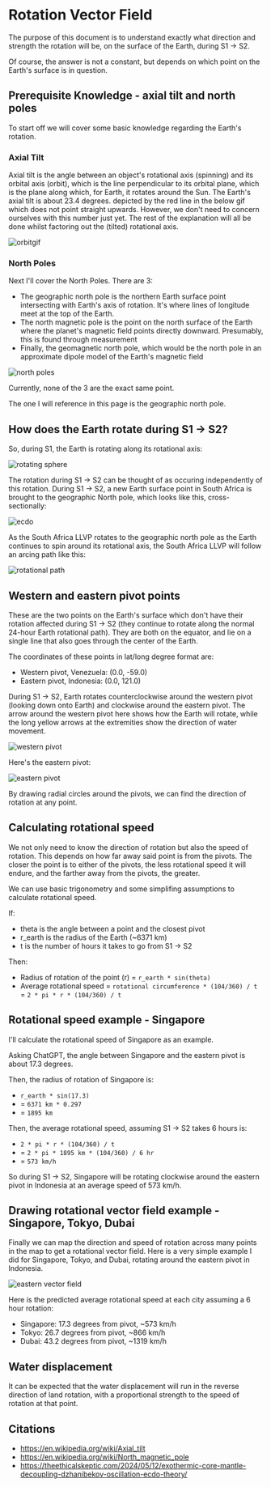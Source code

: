 # Rotation Vector Field

The purpose of this document is to understand exactly what direction and strength the rotation will be, on the surface of the Earth, during S1 -> S2.

Of course, the answer is not a constant, but depends on which point on the Earth's surface is in question.

## Prerequisite Knowledge - axial tilt and north poles

To start off we will cover some basic knowledge regarding the Earth's rotation.

### Axial Tilt

Axial tilt is the angle between an object's rotational axis (spinning) and its orbital axis (orbit), which is the line perpendicular to its orbital plane, which is the plane along which, for Earth, it rotates around the Sun. The Earth's axial tilt is about 23.4 degrees. depicted by the red line in the below gif which does not point straight upwards. However, we don't need to concern ourselves with this number just yet. The rest of the explanation will all be done whilst factoring out the (tilted) rotational axis.

![orbitgif](img/earth-orbit.gif)

### North Poles

Next I'll cover the North Poles. There are 3:
- The geographic north pole is the northern Earth surface point intersecting with Earth's axis of rotation. It's where lines of longitude meet at the top of the Earth.
- The north magnetic pole is the point on the north surface of the Earth where the planet's magnetic field points directly downward. Presumably, this is found through measurement
- Finally, the geomagnetic north pole, which would be the north pole in an approximate dipole model of the Earth's magnetic field

![north poles](img/north-poles.png "north poles")

Currently, none of the 3 are the exact same point.

The one I will reference in this page is the geographic north pole.

## How does the Earth rotate during S1 -> S2?

So, during S1, the Earth is rotating along its rotational axis:

![rotating sphere](img/rotation.gif)

The rotation during S1 -> S2 can be thought of as occuring independently of this rotation. During S1 -> S2, a new Earth surface point in South Africa is brought to the geographic North pole, which looks like this, cross-sectionally:

![ecdo](img/ecdo-rotation.webp "ecdo")

As the South Africa LLVP rotates to the geographic north pole as the Earth continues to spin around its rotational axis, the South Africa LLVP will follow an arcing path like this:

![rotational path](img/new-north-pole-path.png "north pole rotation path")

## Western and eastern pivot points

These are the two points on the Earth's surface which don't have their rotation affected during S1 -> S2 (they continue to rotate along the normal 24-hour Earth rotational path). They are both on the equator, and lie on a single line that also goes through the center of the Earth.

The coordinates of these points in lat/long degree format are:
- Western pivot, Venezuela: (0.0, -59.0)
- Eastern pivot, Indonesia: (0.0, 121.0)

During S1 -> S2, Earth rotates counterclockwise around the western pivot (looking down onto Earth) and clockwise around the eastern pivot. The arrow around the western pivot here shows how the Earth will rotate, while the long yellow arrows at the extremities show the direction of water movement.

![western pivot](img/western-pivot.webp "western pivot")

Here's the eastern pivot:

![eastern pivot](img/eastern-pivot.png "eastern pivot")

By drawing radial circles around the pivots, we can find the direction of rotation at any point.

## Calculating rotational speed

We not only need to know the direction of rotation but also the speed of rotation. This depends on how far away said point is from the pivots. The closer the point is to either of the pivots, the less rotational speed it will endure, and the farther away from the pivots, the greater.

We can use basic trigonometry and some simplifing assumptions to calculate rotational speed.

If:
- theta is the angle between a point and the closest pivot
- r_earth is the radius of the Earth (~6371 km)
- t is the number of hours it takes to go from S1 -> S2

Then:
- Radius of rotation of the point (r) = `r_earth * sin(theta)`
- Average rotational speed = `rotational circumference * (104/360) / t` = `2 * pi * r * (104/360) / t`

## Rotational speed example - Singapore

I'll calculate the rotational speed of Singapore as an example.

Asking ChatGPT, the angle between Singapore and the eastern pivot is about 17.3 degrees.

Then, the radius of rotation of Singapore is:
- `r_earth * sin(17.3)`
- = `6371 km * 0.297`
- = `1895 km`

Then, the average rotational speed, assuming S1 -> S2 takes 6 hours is:
- `2 * pi * r * (104/360) / t`
- = `2 * pi * 1895 km * (104/360) / 6 hr`
- = `573 km/h`

So during S1 -> S2, Singapore will be rotating clockwise around the eastern pivot in Indonesia at an average speed of 573 km/h.

## Drawing rotational vector field example - Singapore, Tokyo, Dubai

Finally we can map the direction and speed of rotation across many points in the map to get a rotational vector field. Here is a very simple example I did for Singapore, Tokyo, and Dubai, rotating around the eastern pivot in Indonesia.

![eastern vector field](img/eastern-pivot-vector-field.png "eastern pivot vector field")

Here is the predicted average rotational speed at each city assuming a 6 hour rotation:
- Singapore: 17.3 degrees from pivot, ~573 km/h
- Tokyo: 26.7 degrees from pivot, ~866 km/h
- Dubai: 43.2 degrees from pivot, ~1319 km/h

## Water displacement

It can be expected that the water displacement will run in the reverse direction of land rotation, with a proportional strength to the speed of rotation at that point.

## Citations

- https://en.wikipedia.org/wiki/Axial_tilt
- https://en.wikipedia.org/wiki/North_magnetic_pole
- https://theethicalskeptic.com/2024/05/12/exothermic-core-mantle-decoupling-dzhanibekov-oscillation-ecdo-theory/